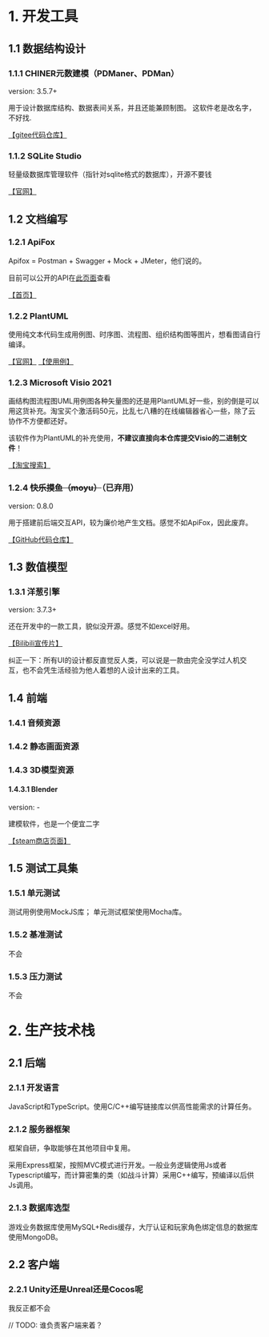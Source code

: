 # 1. 开发工具

## 1.1 数据结构设计

### 1.1.1 CHINER元数建模（PDManer、PDMan）

version: 3.5.7+

用于设计数据库结构、数据表间关系，并且还能兼顾制图。
这软件老是改名字，不好找.

[【gitee代码仓库】](https://gitee.com/robergroup/chiner)

### 1.1.2 SQLite Studio

轻量级数据库管理软件（指针对sqlite格式的数据库），开源不要钱

[【官网】](https://sqlitestudio.pl/)

## 1.2 文档编写

### 1.2.1 ApiFox

Apifox = Postman + Swagger + Mock + JMeter，他们说的。

目前可以公开的API在[此页面](https://www.apifox.cn/apidoc/shared-15f62724-a6dc-453d-9ae6-55019382ff63)查看

[【首页】](https://www.apifox.cn/)

### 1.2.2 PlantUML

使用纯文本代码生成用例图、时序图、流程图、组织结构图等图片，想看图请自行编译。

[【官网】](https://plantuml.com/zh/)
[【使用例】](https://gitee.com/lastinglate007/PlantUML-Samples)

### 1.2.3 Microsoft Visio 2021

画结构图流程图UML用例图各种矢量图的还是用PlantUML好一些，别的倒是可以用这货补充。淘宝买个激活码50元，比乱七八糟的在线编辑器省心一些，除了云协作不方便都还好。

该软件作为PlantUML的补充使用，**不建议直接向本仓库提交Visio的二进制文件**！

[【淘宝搜索】](https://s.taobao.com/search?q=Visio+2021)

### 1.2.4 ~~快乐摸鱼（moyu）~~（已弃用）

version: 0.8.0

用于搭建前后端交互API，较为廉价地产生文档。感觉不如ApiFox，因此废弃。

[【GitHub代码仓库】](https://github.com/trueleaf/moyu)

## 1.3 数值模型

### 1.3.1 洋葱引擎

version: 3.7.3+

还在开发中的一款工具，貌似没开源。感觉不如excel好用。

[【Bilibili宣传片】](https://www.bilibili.com/video/BV14v411G7ai)

纠正一下：所有UI的设计都反直觉反人类，可以说是一款由完全没学过人机交互，也不会凭生活经验为他人着想的人设计出来的工具。

## 1.4 前端

### 1.4.1 音频资源

### 1.4.2 静态画面资源

### 1.4.3 3D模型资源

#### 1.4.3.1 Blender

version: -

建模软件，也是一个便宜二字

[【steam商店页面】](https://store.steampowered.com/app/365670)

## 1.5 测试工具集

### 1.5.1 单元测试

测试用例使用MockJS库；
单元测试框架使用Mocha库。

### 1.5.2 基准测试

不会

### 1.5.3 压力测试

不会

# 2. 生产技术栈

## 2.1 后端

### 2.1.1 开发语言

JavaScript和TypeScript。使用C/C++编写链接库以供高性能需求的计算任务。

### 2.1.2 服务器框架

框架自研，争取能够在其他项目中复用。

采用Express框架，按照MVC模式进行开发。一般业务逻辑使用Js或者Typescript编写，而计算密集的类（如战斗计算）采用C++编写，预编译以后供Js调用。

### 2.1.3 数据库选型

游戏业务数据库使用MySQL+Redis缓存，大厅认证和玩家角色绑定信息的数据库使用MongoDB。

## 2.2 客户端

### 2.2.1 Unity还是Unreal还是Cocos呢

我反正都不会

// TODO: 谁负责客户端来着？

